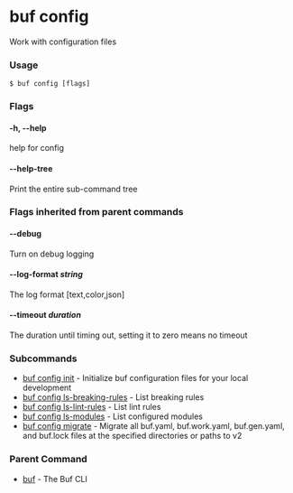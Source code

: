 # buf config

Work with configuration files

### Usage

```console
$ buf config [flags]
```

### Flags

#### \-h, --help

help for config

#### \--help-tree

Print the entire sub-command tree

### Flags inherited from parent commands

#### \--debug

Turn on debug logging

#### \--log-format _string_

The log format \[text,color,json\]

#### \--timeout _duration_

The duration until timing out, setting it to zero means no timeout

### Subcommands

- [buf config init](init/) - Initialize buf configuration files for your local development
- [buf config ls-breaking-rules](ls-breaking-rules/) - List breaking rules
- [buf config ls-lint-rules](ls-lint-rules/) - List lint rules
- [buf config ls-modules](ls-modules/) - List configured modules
- [buf config migrate](migrate/) - Migrate all buf.yaml, buf.work.yaml, buf.gen.yaml, and buf.lock files at the specified directories or paths to v2

### Parent Command

- [buf](../) - The Buf CLI
